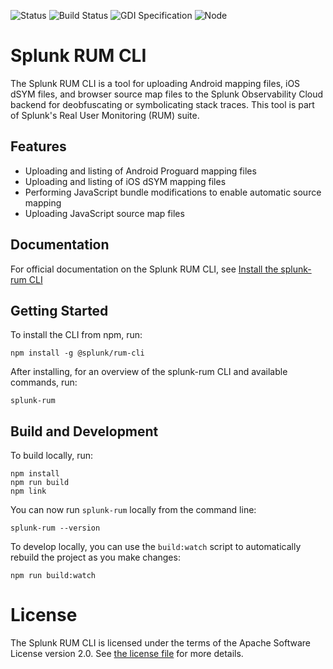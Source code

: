 ![Status](https://img.shields.io/badge/status-under%20development-informational?style=for-the-badge)
![Build Status](https://img.shields.io/github/actions/workflow/status/signalfx/splunk-rum-cli/.github/workflows/ci.yml?branch=main&style=for-the-badge)
![GDI Specification](https://img.shields.io/badge/GDI-1.7.0-blueviolet?style=for-the-badge)
![Node](https://img.shields.io/node/v/@splunk/rum-cli?style=for-the-badge)

# Splunk RUM CLI

The Splunk RUM CLI is a tool for uploading Android mapping files, iOS dSYM files, and browser source map files to the Splunk Observability Cloud backend for deobfuscating or symbolicating stack traces. This tool is part of Splunk's Real User Monitoring (RUM) suite.

## Features

* Uploading and listing of Android Proguard mapping files
* Uploading and listing of iOS dSYM mapping files
* Performing JavaScript bundle modifications to enable automatic source mapping
* Uploading JavaScript source map files

## Documentation

For official documentation on the Splunk RUM CLI, see
[Install the splunk-rum CLI](https://quickdraw.splunk.com/redirect/?product=Observability&location=rum.buildintegration&version=current)

## Getting Started

To install the CLI from npm, run:
```
npm install -g @splunk/rum-cli
```

After installing, for an overview of the splunk-rum CLI and available commands, run:
```
splunk-rum
```

## Build and Development

To build locally, run:

```
npm install
npm run build
npm link
```

You can now run `splunk-rum` locally from the command line:
```
splunk-rum --version
```

To develop locally, you can use the `build:watch` script to automatically rebuild the project as you make changes:
```
npm run build:watch
```

# License

The Splunk RUM CLI is licensed under the terms of the Apache Software License
version 2.0. See [the license file](./LICENSE) for more details.
